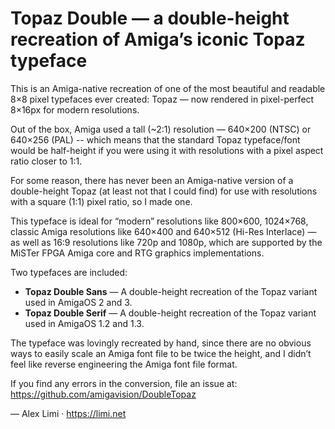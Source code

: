 # Topaz Double — a double-height recreation of Amiga’s iconic Topaz typeface

This is an Amiga-native recreation of one of the most beautiful and readable 8×8 pixel typefaces ever created: Topaz — now rendered in pixel-perfect 8×16px for modern resolutions.

Out of the box, Amiga used a tall (~2:1) resolution — 640×200 (NTSC) or 640×256 (PAL) -- which means that the standard Topaz typeface/font would be half-height if you were using it with resolutions with a pixel aspect ratio closer to 1:1.

For some reason, there has never been an Amiga-native version of a double-height Topaz (at least not that I could find) for use with resolutions with a square (1:1) pixel ratio, so I made one.

This typeface is ideal for “modern” resolutions like 800×600, 1024×768, classic Amiga resolutions like 640×400 and 640×512 (Hi-Res Interlace) — as well as 16:9 resolutions like 720p and 1080p, which are supported by the MiSTer FPGA Amiga core and RTG graphics implementations.

Two typefaces are included:

* **Topaz Double Sans** — A double-height recreation of the Topaz variant used in AmigaOS 2 and 3.
* **Topaz Double Serif** — A double-height recreation of the Topaz variant used in AmigaOS 1.2 and 1.3.

The typeface was lovingly recreated by hand, since there are no obvious ways to easily scale an Amiga font file to be twice the height, and I didn’t feel like reverse engineering the Amiga font file format.

If you find any errors in the conversion, file an issue at: 
https://github.com/amigavision/DoubleTopaz

— Alex Limi · https://limi.net
